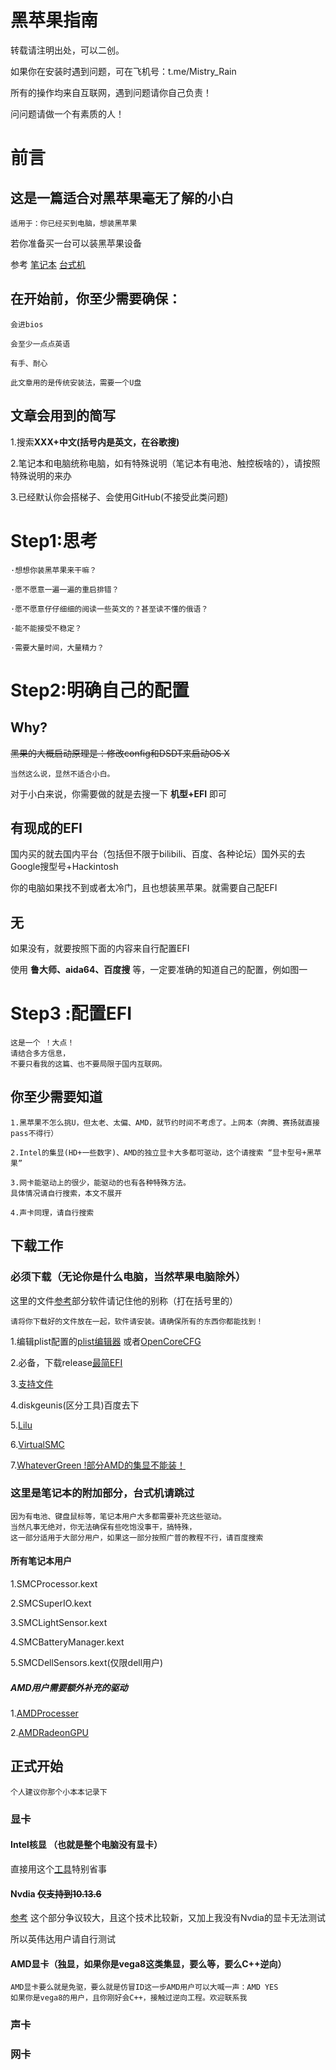 # 黑苹果指南

转载请注明出处，可以二创。

如果你在安装时遇到问题，可在飞机号：t.me/Mistry_Rain

所有的操作均来自互联网，遇到问题请你自己负责！

问问题请做一个有素质的人！

# 前言

## 这是一篇适合对黑苹果毫无了解的小白

    适用于：你已经买到电脑，想装黑苹果

若你准备买一台可以装黑苹果设备

参考 [笔记本](https://github.com/daliansky/Hackintosh) [台式机](https://macx.top/18202.html)

## 在开始前，你至少需要确保：

    会进bios 
    
    会至少一点点英语
    
    有手、耐心
    
    此文章用的是传统安装法，需要一个U盘

## 文章会用到的简写

1.搜索**XXX+中文(括号内是英文，在谷歌搜)**

2.笔记本和电脑统称电脑，如有特殊说明（笔记本有电池、触控板啥的），请按照特殊说明的来办

3.已经默认你会搭梯子、会使用GitHub(不接受此类问题)

# Step1:思考

    ·想想你装黑苹果来干嘛？
    
    ·愿不愿意一遍一遍的重启排错？
    
    ·愿不愿意仔仔细细的阅读一些英文的？甚至读不懂的俄语？
    
    ·能不能接受不稳定？
    
    ·需要大量时间，大量精力？

# Step2:明确自己的配置

## Why?

 ~~黑果的大概启动原理是：修改config和DSDT来启动OS X~~

    当然这么说，显然不适合小白。

对于小白来说，你需要做的就是去搜一下 **机型+EFI** 即可

## 有现成的EFI

国内买的就去国内平台（包括但不限于bilibili、百度、各种论坛）国外买的去Google搜型号+Hackintosh

你的电脑如果找不到或者太冷门，且也想装黑苹果。就需要自己配EFI

## 无

如果没有，就要按照下面的内容来自行配置EFI

使用 **鲁大师、aida64、百度搜** 等，一定要准确的知道自己的配置，例如图一

# Step3 :配置EFI

    这是一个 ！大点！
    请结合多方信息，
    不要只看我的这篇、也不要局限于国内互联网。

## 你至少需要知道

    1.黑苹果不怎么挑U，但太老、太偏、AMD，就节约时间不考虑了。上网本（奔腾、赛扬就直接pass不得行）
    
    2.Intel的集显(HD+一些数字)、AMD的独立显卡大多都可驱动，这个请搜索 “显卡型号+黑苹果”
    
    3.网卡能驱动上的很少，能驱动的也有各种特殊方法。
    具体情况请自行搜索，本文不展开
    
    4.声卡同理，请自行搜索

## 下载工作

### 必须下载（无论你是什么电脑，当然苹果电脑除外）

这里的文件[参考](https://dortania.github.io/OpenCore-Install-Guide/ktext.html#must-haves)部分软件请记住他的别称（打在括号里的）

    请将你下载好的文件放在一起，软件请安装。请确保所有的东西你都能找到！

1.编辑plist配置的[plist编辑器](https://github.com/corpnewt/ProperTree) 或者[OpenCoreCFG](https://mackie100projects.altervista.org/opencore-configurator/) 

2.必备，下载release[最简EFI](https://github.com/acidanthera/OpenCorePkg/releases)

3.[支持文件](https://github.com/acidanthera/AppleSupportPkg/releases)

4.diskgeunis(区分工具)百度去下

5.[Lilu](https://github.com/acidanthera/Lilu/releases)

6.[VirtualSMC](https://github.com/acidanthera/VirtualSMC/releases)

7.[WhateverGreen !部分AMD的集显不能装！](https://github.com/acidanthera/WhateverGreen/releases)

### 这里是笔记本的附加部分，台式机请跳过

    因为有电池、键盘鼠标等，笔记本用户大多都需要补充这些驱动。
    当然凡事无绝对，你无法确保有些吃饱没事干，搞特殊，
    这一部分适用于大部分用户，如果这一部分按照广普的教程不行，请百度搜索

#### 所有笔记本用户

1.SMCProcessor.kext

2.SMCSuperIO.kext

3.SMCLightSensor.kext

4.SMCBatteryManager.kext

5.SMCDellSensors.kext(仅限dell用户)

##### AMD用户需要额外补充的驱动

1.[AMDProcesser](https://github.com/trulyspinach/SMCAMDProcessor)

2.[AMDRadeonGPU](https://github.com/aluveitie/RadeonSensor)

## 正式开始

    个人建议你那个小本本记录下

### 显卡

#### Intel核显 （也就是整个电脑没有显卡）

直接用这个[工具](https://www.123pan.com/s/rd39-MkpOd)特别省事

#### Nvdia  ~~仅支持到10.13.6~~
[参考](https://www.bilibili.com/video/BV1wr4y1r78X?spm_id_from=333.337.search-card.all.click&vd_source=b2ed1387674e77df3a3f4f6acfe5a846)
这个部分争议较大，且这个技术比较新，又加上我没有Nvdia的显卡无法测试

所以英伟达用户请自行测试
#### AMD显卡（独显，如果你是vega8这类集显，要么等，要么C++逆向）

    AMD显卡要么就是免驱，要么就是仿冒ID这一步AMD用户可以大喊一声：AMD YES
    如果你是vega8的用户，且你刚好会C++，接触过逆向工程。欢迎联系我
 
 ### 声卡
 ### 网卡


